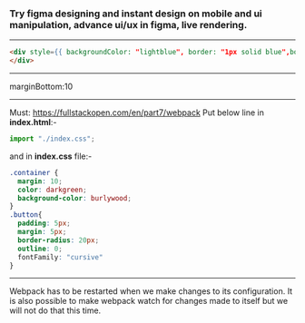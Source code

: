 ### Try figma designing and instant design on mobile and ui manipulation, advance ui/ux in figma, live rendering.

***

```html
<div style={{ backgroundColor: "lightblue", border: "1px solid blue",borderRadius:'20px',padding:'5px',margin:'5px',width:'fit-content' }}>
</div>
```

***

marginBottom:10

***

Must: https://fullstackopen.com/en/part7/webpack
Put below line in **index.html**:-

```js
import "./index.css";
```

and in **index.css** file:-

```css
.container {
  margin: 10;
  color: darkgreen;
  background-color: burlywood;
}
.button{
  padding: 5px;
  margin: 5px;
  border-radius: 20px;
  outline: 0;
  fontFamily: "cursive"
}
```

***

Webpack has to be restarted when we make changes to its configuration. It is also possible to make webpack watch for changes made to itself but we will not do that this time.